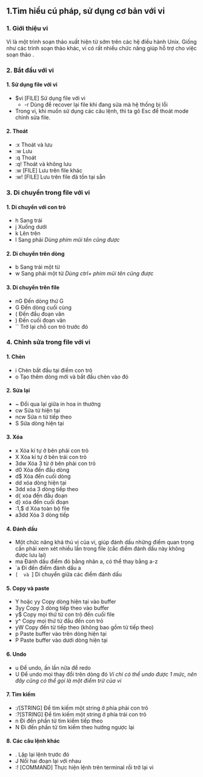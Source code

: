 ## 1.Tìm hiểu cú pháp, sử dụng cơ bản với vi
### 1. Giới thiệu vi
Vi là một trình soạn thảo xuất hiện từ sớm trên các hệ điều hành Unix. Giống như các trình soạn thảo khác, vi có rất nhiều chức năng giúp hỗ trợ cho việc soạn thảo .
### 2. Bắt đầu với vi
#### 1. Sử dụng file với vi
- $vi [FILE]	Sử dụng file với vi
  - -r	Dùng để recover lại file khi đang sửa mà hệ thống bị lỗi
- Trong vi, khi muốn sử dụng các câu lệnh, thì ta gõ Esc để thoát mode chỉnh sửa file.
#### 2. Thoát
  - :x	Thoát và lưu
  - :w	Lưu
  - :q	Thoát
  - :q! Thoát và không lưu
  - :w [FILE] Lưu trên file khác
  - :w! [FILE] Lưu trên file đã tồn tại sẵn
### 3. Di chuyển trong file với vi
#### 1. Di chuyển với con trỏ
  - h	Sang trái
  - j	Xuống dưới
  - k	Lên trên
  - l	Sang phải
*Dùng phím mũi tên cũng được*
#### 2. Di chuyển trên dòng
  - b	Sang trái một từ
  - w	Sang phải một từ
*Dùng ctrl+ phím mũi tên cũng được*
#### 3. Di chuyển trên file
  - nG	Đến dòng thứ G
  - G	Đến dòng cuối cùng
  - (	Đến đầu đoạn văn
  - ) 	Đến cuối đoạn văn
  - ``	Trở lại chỗ con trỏ trước đó
### 4. Chỉnh sửa trong file với vi
#### 1. Chèn 
  - i	Chèn bắt đầu tại điểm con trỏ
  - o	Tạo thêm dòng mới và bắt đầu chèn vào đó
#### 2. Sửa lại
  - ~	Đổi qua lại giữa in hoa in thường
  - cw	Sửa từ hiện tại
  - ncw	Sửa n từ tiếp theo
  - S	Sửa dòng hiện tại
#### 3. Xóa
  - x	Xóa kí tự ở bên phải con trỏ
  - X	Xóa kí tự ở bên trái con trỏ
  - 3dw	Xóa 3 từ ở bên phải con trỏ
  - d0	Xóa đến đầu dòng
  - d$	Xóa đến cuối dòng
  - dd xóa dòng hiện tại
  - 3dd xóa 3 dòng tiếp theo
  - d{ xóa đến đầu đoạn
  - d} xóa đến cuối đoạn 
  - :1,$ d	Xóa toàn bộ file
  - a3dd	Xóa 3 dòng tiếp
#### 4. Đánh dấu
 - Một chức năng khá thú vị của vi, giúp đánh dấu những điểm quan trọng cần phải xem xét nhiều lần trong file (cắc điểm đánh dấu này không được lưu lại)
  - ma	Đánh dấu điểm đó bằng nhãn a, có thể thay bằng a-z
  - `a	Đi đến điểm đánh dấu a
  - `[	và `]	Di chuyển giữa các điểm đánh dấu
#### 5. Copy và paste
  - Y hoặc yy	Copy dòng hiện tại vào buffer
  - 3yy	Copy 3 dòng tiếp theo vào buffer
  - y$	Copy mọi thứ từ con trỏ đến cuối file
  - y^	Copy mọi thứ từ đầu đến con trỏ
  - yW	Copy đến từ tiếp theo (không bao gồm từ tiếp theo)
  - p	Paste buffer vào trên dòng hiện tại
  - P	Paste buffer vào dưới dòng hiện tại
#### 6. Undo
  - u	Để undo, ấn lần nữa để redo
  - U	Để undo mọi thay đổi trên dòng đó
*Vi chỉ có thể undo được 1 mức, nên đây cũng có thể gọi là một điểm trừ của vi*
#### 7. Tìm kiếm
  - :/[STRING]	Để tìm kiếm một string ở phía phải con trỏ
  - :?[STRING]	Để tìm kiếm một string ở phía trái con trỏ
  - n	Đi đến phần tử tìm kiếm tiếp theo
  - N	Đi đến phần tử tìm kiếm theo hướng ngược lại
#### 8. Các câu lệnh khác
  - .	Lặp lại lệnh trước đó
  - J	Nối hai đoạn lại với nhau
  - :! [COMMAND]	Thực hiện lệnh trên terminal rồi trở lại vi
  


